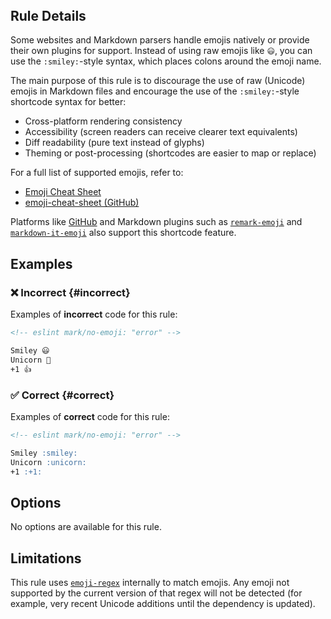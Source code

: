 <!-- markdownlint-disable-next-line no-inline-html first-line-h1 -->
<header v-html="$frontmatter.rule"></header>

## Rule Details

Some websites and Markdown parsers handle emojis natively or provide their own plugins for support. Instead of using raw emojis like `😃`, you can use the `:smiley:`-style syntax, which places colons around the emoji name.

The main purpose of this rule is to discourage the use of raw (Unicode) emojis in Markdown files and encourage the use of the `:smiley:`-style shortcode syntax for better:

- Cross-platform rendering consistency
- Accessibility (screen readers can receive clearer text equivalents)
- Diff readability (pure text instead of glyphs)
- Theming or post-processing (shortcodes are easier to map or replace)

For a full list of supported emojis, refer to:

- [Emoji Cheat Sheet](https://www.webfx.com/tools/emoji-cheat-sheet/)
- [emoji-cheat-sheet (GitHub)](https://github.com/ikatyang/emoji-cheat-sheet#readme)

Platforms like [GitHub](https://github.com) and Markdown plugins such as [`remark-emoji`](https://github.com/rhysd/remark-emoji#readme) and [`markdown-it-emoji`](https://github.com/markdown-it/markdown-it-emoji#readme) also support this shortcode feature.

## Examples

### :x: Incorrect {#incorrect}

Examples of **incorrect** code for this rule:

```md eslint-check
<!-- eslint mark/no-emoji: "error" -->

Smiley 😃
Unicorn 🦄
+1 👍
```

### :white_check_mark: Correct {#correct}

Examples of **correct** code for this rule:

```md eslint-check
<!-- eslint mark/no-emoji: "error" -->

Smiley :smiley:
Unicorn :unicorn:
+1 :+1:
```

## Options

No options are available for this rule.

## Limitations

This rule uses [`emoji-regex`](https://github.com/mathiasbynens/emoji-regex#readme) internally to match emojis. Any emoji not supported by the current version of that regex will not be detected (for example, very recent Unicode additions until the dependency is updated).
